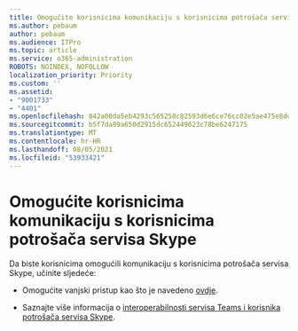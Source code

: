 ```yaml
---
title: Omogućite korisnicima komunikaciju s korisnicima potrošača servisa Skype
ms.author: pebaum
author: pebaum
ms.audience: ITPro
ms.topic: article
ms.service: o365-administration
ROBOTS: NOINDEX, NOFOLLOW
localization_priority: Priority
ms.custom: ''
ms.assetid:
- "9001733"
- "4401"
ms.openlocfilehash: 842a00da5eb4293c565258c82593d6e6ce76cc02e5ae475e8dd7f7613640d605
ms.sourcegitcommit: b5f7da89a650d2915dc652449623c78be6247175
ms.translationtype: MT
ms.contentlocale: hr-HR
ms.lasthandoff: 08/05/2021
ms.locfileid: "53933421"
---
```

# <a name="allow-your-users-to-communicate-with-skype-consumer-users"></a>Omogućite korisnicima komunikaciju s korisnicima potrošača servisa Skype

Da biste korisnicima omogućili komunikaciju s korisnicima potrošača servisa Skype, učinite sljedeće:

- Omogućite vanjski pristup kao što je navedeno [ovdje](https://docs.microsoft.com/microsoftteams/manage-external-access#allow-or-block-domains).

- Saznajte više informacija o [interoperabilnosti servisa Teams i korisnika potrošača servisa Skype](https://docs.microsoft.com/microsoftteams/teams-skype-interop).
